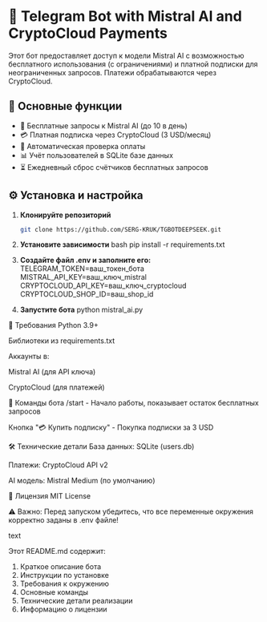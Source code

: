 # 🤖 Telegram Bot with Mistral AI and CryptoCloud Payments

Этот бот предоставляет доступ к модели Mistral AI с возможностью бесплатного использования (с ограничениями) и платной подписки для неограниченных запросов. Платежи обрабатываются через CryptoCloud.

## 🚀 Основные функции

- 💬 Бесплатные запросы к Mistral AI (до 10 в день)
- 💳 Платная подписка через CryptoCloud (3 USD/месяц)
- 🔄 Автоматическая проверка оплаты
- 📊 Учёт пользователей в SQLite базе данных
- ⏳ Ежедневный сброс счётчиков бесплатных запросов

## ⚙️ Установка и настройка

1. **Клонируйте репозиторий**
   ```bash
   git clone https://github.com/SERG-KRUK/TGBOTDEEPSEEK.git

2. **Установите зависимости**
bash
pip install -r requirements.txt

3. **Создайте файл .env и заполните его:**
TELEGRAM_TOKEN=ваш_токен_бота
MISTRAL_API_KEY=ваш_ключ_mistral
CRYPTOCLOUD_API_KEY=ваш_ключ_cryptocloud
CRYPTOCLOUD_SHOP_ID=ваш_shop_id

4. **Запустите бота**
python mistral_ai.py


🔧 Требования
Python 3.9+

Библиотеки из requirements.txt

Аккаунты в:

Mistral AI (для API ключа)

CryptoCloud (для платежей)


📌 Команды бота
/start - Начало работы, показывает остаток бесплатных запросов

Кнопка "💳 Купить подписку" - Покупка подписки за 3 USD


🛠 Технические детали
База данных: SQLite (users.db)

Платежи: CryptoCloud API v2

AI модель: Mistral Medium (по умолчанию)


📄 Лицензия
MIT License


⚠️ Важно: Перед запуском убедитесь, что все переменные окружения корректно заданы в .env файле!

text

Этот README.md содержит:
1. Краткое описание бота
2. Инструкции по установке
3. Требования к окружению
4. Основные команды
5. Технические детали реализации
6. Информацию о лицензии
